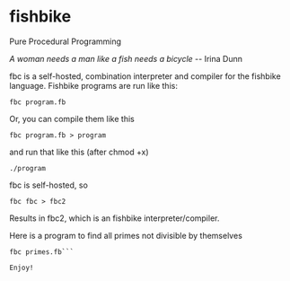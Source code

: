 fishbike
=========
Pure Procedural Programming

_A woman needs a man like a fish needs a bicycle_ -- Irina Dunn

fbc is a self-hosted, combination interpreter and compiler for the fishbike language. Fishbike programs are run like this:

```fbc program.fb```

Or, you can compile them like this

```fbc program.fb > program```

and run that like this (after chmod +x)

``` ./program ```

fbc is self-hosted, so

```fbc fbc > fbc2```

Results in fbc2, which is an fishbike interpreter/compiler.

Here is a program to find all primes not divisible by themselves

```touch primes.fb
fbc primes.fb```

Enjoy!
